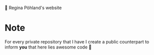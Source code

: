 🎨 Regina Pöhland's website 

# Note
For every private repository that I have I create a public counterpart to inform **you** that here lies awesome code 🚀

